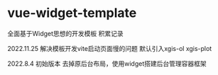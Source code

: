 # vue-widget-template

全面基于Widget思想的开发模板
积累记录

2022.11.25 
解决模板开发vite启动页面慢的问题
默认引入xgis-ol  xgis-plot 

2022.8.4 初始版本
去掉原后台布局，使用widget搭建后台管理容器框架

